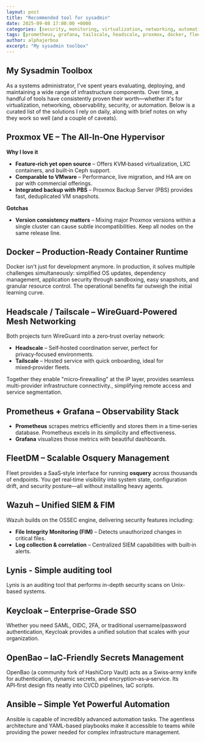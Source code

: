 ```yaml
---
layout: post
title: "Recommended tool for sysadmin"
date: 2025-09-08 17:00:00 +0000
categories: [security, monitoring, virtualization, networking, automation, observability, iam, authentication, sso]
tags: [prometheus, grafana, tailscale, headscale, proxmox, docker, fleetdm, wazuh, lynis, openbao]
author: alphajerboa
excerpt: "My sysadmin toolbox"
---
```



## My Sysadmin Toolbox

As a systems administrator, I've spent years evaluating, deploying, and maintaining a wide range of infrastructure components. Over time, a handful of tools have consistently proven their worth—whether it's for virtualization, networking, observability, security, or automation. Below is a curated list of the solutions I rely on daily, along with brief notes on why they work so well (and a couple of caveats).

## Proxmox VE – The All‑In‑One Hypervisor

**Why I love it**

- **Feature‑rich yet open source** – Offers KVM‑based virtualization, LXC containers, and built‑in Ceph support.
- **Comparable to VMware** – Performance, live migration, and HA are on par with commercial offerings.
- **Integrated backup with PBS** – Proxmox Backup Server (PBS) provides fast, deduplicated VM snapshots.

**Gotchas**

- **Version consistency matters** – Mixing major Proxmox versions within a single cluster can cause subtle incompatibilities. Keep all nodes on the same release line.

## Docker – Production‑Ready Container Runtime

Docker isn't just for development anymore.
In production, it solves multiple challenges simultaneously: simplified OS updates, dependency management, application security through sandboxing, easy snapshots, and granular resource control. The operational benefits far outweigh the initial learning curve.

## Headscale / Tailscale – WireGuard‑Powered Mesh Networking

Both projects turn WireGuard into a zero‑trust overlay network:

- **Headscale** – Self‑hosted coordination server, perfect for privacy‑focused environments.
- **Tailscale** – Hosted service with quick onboarding, ideal for mixed‑provider fleets.

Together they enable "micro‑firewalling" at the IP layer, provides seamless multi-provider infrastructure connectivity., simplifying remote access and service segmentation.

## Prometheus + Grafana – Observability Stack

- **Prometheus** scrapes metrics efficiently and stores them in a time‑series database. Prometheus excels in its simplicity and effectiveness.
- **Grafana** visualizes those metrics with beautiful dashboards.

## FleetDM – Scalable Osquery Management

Fleet provides a SaaS‑style interface for running **osquery** across thousands of endpoints. You get real‑time visibility into system state, configuration drift, and security posture—all without installing heavy agents.

## Wazuh – Unified SIEM & FIM

Wazuh builds on the OSSEC engine, delivering security features including:

- **File Integrity Monitoring (FIM)** – Detects unauthorized changes in critical files.
- **Log collection & correlation** – Centralized SIEM capabilities with built‑in alerts.

## Lynis - Simple auditing tool

Lynis is an auditing tool that performs in-depth security scans on Unix-based systems.

## Keycloak – Enterprise‑Grade SSO

Whether you need SAML, OIDC, 2FA, or traditional username/password authentication, Keycloak provides a unified solution that scales with your organization.

## OpenBao – IaC‑Friendly Secrets Management

OpenBao (a community fork of HashiCorp Vault) acts as a Swiss‑army knife for authentication, dynamic secrets, and encryption‑as‑a‑service. Its API‑first design fits neatly into CI/CD pipelines, IaC scripts.

## Ansible – Simple Yet Powerful Automation

Ansible is capable of incredibly advanced automation tasks. The agentless architecture and YAML-based playbooks make it accessible to teams while providing the power needed for complex infrastructure management.

